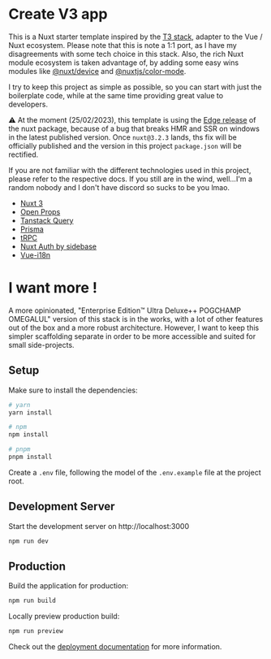 # Create V3 app

This is a Nuxt starter template inspired by the [T3 stack](https://create.t3.gg/), adapter to the Vue / Nuxt ecosystem.
Please note that this is note a 1:1 port, as I have my disagreements with some tech choice in this stack. Also, the rich Nuxt module ecosystem is taken advantage of, by adding some easy wins modules like [@nuxt/device](https://nuxt.com/modules/device) and [@nuxtjs/color-mode](https://nuxt.com/modules/color-mode).

I try to keep this project as simple as possible, so you can start with just the boilerplate code, while at the same time providing great value to developers.

⚠️ At the moment (25/02/2023), this template is using the [Edge release](https://nuxt.com/docs/guide/going-further/edge-channel) of the nuxt package, because of a bug that breaks HMR and SSR on windows in the latest published version. Once `nuxt@3.2.3` lands, ths fix will be officially published and the version in this project `package.json` will be rectified.

If you are not familiar with the different technologies used in this project, please refer to the respective docs. If you still are in the wind, well...I'm a random nobody and I don't have discord so sucks to be you lmao.

- [Nuxt 3](https://nuxt.com/docs)
- [Open Props](https://open-props.style)
- [Tanstack Query](https://tanstack.com/query/latest)
- [Prisma](https://prisma.io)
- [tRPC](https://trpc.io)
- [Nuxt Auth by sidebase](https://sidebase.io/nuxt-auth/getting-started)
- [Vue-i18n](https://vue-i18n.intlify.dev)

# I want more !

A more opinionated, "Enterprise Edition™ Ultra Deluxe++ POGCHAMP OMEGALUL" version of this stack is in the works, with a lot of other features out of the box and a more robust architecture. However, I want to keep this simpler scaffolding separate in order to be more accessible and suited for small side-projects.

## Setup

Make sure to install the dependencies:

```bash
# yarn
yarn install

# npm
npm install

# pnpm
pnpm install
```

Create a `.env` file, following the model of the `.env.example` file at the project root.

## Development Server

Start the development server on http://localhost:3000

```bash
npm run dev
```

## Production

Build the application for production:

```bash
npm run build
```

Locally preview production build:

```bash
npm run preview
```

Check out the [deployment documentation](https://nuxt.com/docs/getting-started/deployment) for more information.
